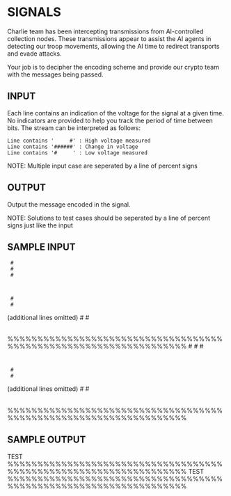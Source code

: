<!-- RATING: HARD -->
<!-- NAME:  SIGNALS -->
<!-- GENERATOR: generate.pl -->
# SIGNALS

Charlie team has been intercepting transmissions from AI-controlled collection nodes. These transmissions appear to assist the AI agents in detecting our troop movements, allowing the AI time to redirect transports and evade attacks. 

Your job is to decipher the encoding scheme and provide our crypto team with the messages being passed.


## INPUT
Each line contains an indication of the voltage for the signal at a given time. No indicators are provided to help you track the period of time between bits. The stream can be interpreted as follows:

	Line contains '     #' : High voltage measured
	Line contains '######' : Change in voltage
	Line contains '#     ' : Low voltage measured


NOTE: Multiple input case are seperated by a line of percent signs

## OUTPUT
Output the message encoded in the signal.

NOTE: Solutions to test cases should be seperated by a line of percent signs just like the input

## SAMPLE INPUT
     #
     #
     #
######
#     
#     
#     
#     
#     
######
     #
     #
(additional lines omitted)
     #
     #
######
%%%%%%%%%%%%%%%%%%%%%%%%%%%%%%%%%%%%%%%%%%%%%%%%%%%%%%%%%%%%%%%%%%
     #
     #
     #
######
#     
#     
#     
#     
#     
######
     #
     #
(additional lines omitted)
     #
     #
######
%%%%%%%%%%%%%%%%%%%%%%%%%%%%%%%%%%%%%%%%%%%%%%%%%%%%%%%%%%%%%%%%%%

## SAMPLE OUTPUT
TEST
%%%%%%%%%%%%%%%%%%%%%%%%%%%%%%%%%%%%%%%%%%%%%%%%%%%%%%%%%%%%%%%%%%
TEST
%%%%%%%%%%%%%%%%%%%%%%%%%%%%%%%%%%%%%%%%%%%%%%%%%%%%%%%%%%%%%%%%%%
